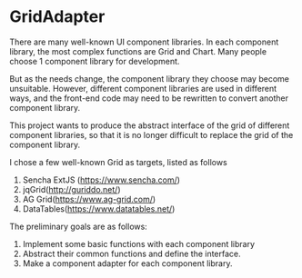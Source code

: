 # GridAdapter

There are many well-known UI component libraries. In each component library, the most complex functions are Grid and Chart. Many people choose 1 component library for development. 

But as the needs change, the component library they choose may become unsuitable. However, different component libraries are used in different ways, and the front-end code may need to be rewritten to convert another component library.

This project wants to produce the abstract interface of the grid of different component libraries, so that it is no longer difficult to replace the grid of the component library.

I chose a few well-known Grid as targets, listed as follows

1. Sencha ExtJS (<https://www.sencha.com/>)
2. jqGrid(<http://guriddo.net/>)
3. AG Grid(<https://www.ag-grid.com/>)
4. DataTables(<https://www.datatables.net/>)

The preliminary goals are as follows:

1. Implement some basic functions with each component library
2. Abstract their common functions and define the interface.
3. Make a component adapter for each component library.
